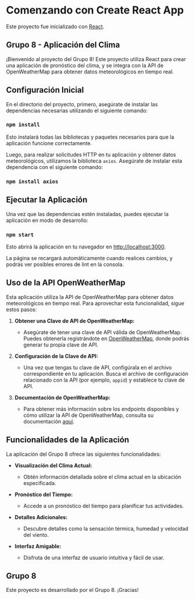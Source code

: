 # Comenzando con Create React App

Este proyecto fue inicializado con [React](https://es.react.dev).

## Grupo 8 - Aplicación del Clima

¡Bienvenido al proyecto del Grupo 8! Este proyecto utiliza React para crear una aplicación de pronóstico del clima, y se integra con la API de OpenWeatherMap para obtener datos meteorológicos en tiempo real.

## Configuración Inicial

En el directorio del proyecto, primero, asegúrate de instalar las dependencias necesarias utilizando el siguiente comando:

### `npm install`

Esto instalará todas las bibliotecas y paquetes necesarios para que la aplicación funcione correctamente.

Luego, para realizar solicitudes HTTP en tu aplicación y obtener datos meteorológicos, utilizamos la biblioteca `axios`. Asegúrate de instalar esta dependencia con el siguiente comando:

### `npm install axios`

## Ejecutar la Aplicación

Una vez que las dependencias estén instaladas, puedes ejecutar la aplicación en modo de desarrollo:

### `npm start`

Esto abrirá la aplicación en tu navegador en [http://localhost:3000](http://localhost:3000).

La página se recargará automáticamente cuando realices cambios, y podrás ver posibles errores de lint en la consola.

## Uso de la API OpenWeatherMap

Esta aplicación utiliza la API de OpenWeatherMap para obtener datos meteorológicos en tiempo real. Para aprovechar esta funcionalidad, sigue estos pasos:

1. **Obtener una Clave de API de OpenWeatherMap:**

   - Asegúrate de tener una clave de API válida de OpenWeatherMap. Puedes obtenerla registrándote en [OpenWeatherMap](https://openweathermap.org/), donde podrás generar tu propia clave de API.

2. **Configuración de la Clave de API:**

   - Una vez que tengas tu clave de API, configúrala en el archivo correspondiente en tu aplicación. Busca el archivo de configuración relacionado con la API (por ejemplo, `appid`) y establece tu clave de API.

3. **Documentación de OpenWeatherMap:**
   - Para obtener más información sobre los endpoints disponibles y cómo utilizar la API de OpenWeatherMap, consulta su documentación [aquí](https://openweathermap.org/api).

## Funcionalidades de la Aplicación

La aplicación del Grupo 8 ofrece las siguientes funcionalidades:

- **Visualización del Clima Actual:**

  - Obtén información detallada sobre el clima actual en la ubicación especificada.

- **Pronóstico del Tiempo:**

  - Accede a un pronóstico del tiempo para planificar tus actividades.

- **Detalles Adicionales:**

  - Descubre detalles como la sensación térmica, humedad y velocidad del viento.

- **Interfaz Amigable:**
  - Disfruta de una interfaz de usuario intuitiva y fácil de usar.

## Grupo 8

Este proyecto es desarrollado por el Grupo 8. ¡Gracias!
